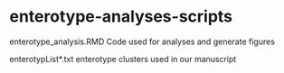 # enterotype-analyses-scripts

enterotype_analysis.RMD
Code used for analyses and generate figures

enterotypList*.txt
enterotype clusters used in our manuscript
